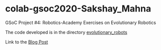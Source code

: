 # colab-gsoc2020-Sakshay_Mahna
GSoC Project #4: Robotics-Academy Exercises on Evolutionary Robotics

The code developed is in the directory [evolutionary_robots](./evolutionary_robots)

Link to the [Blog Post](https://theroboticsclub.github.io/colab-gsoc2020-Sakshay_Mahna/)


